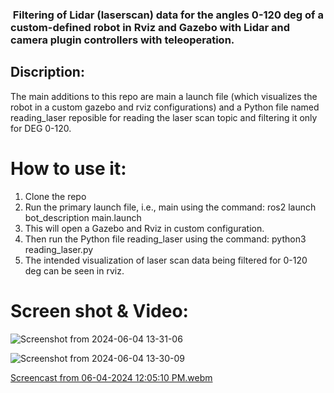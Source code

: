 ###  Filtering of Lidar (laserscan) data for the angles 0-120 deg of a custom-defined robot in Rviz and Gazebo with Lidar and camera plugin controllers with teleoperation.

## Discription: 
The main additions to this repo are main a launch file (which visualizes the robot in a custom gazebo and rviz configurations) and a Python file named reading_laser reposible for reading the laser scan topic and filtering it only for DEG 0-120.

# How to use it:

1. Clone the repo
2. Run the primary launch file, i.e., main using the command: ros2 launch bot_description main.launch
3. This will open a Gazebo and Rviz in custom configuration.
4. Then run the Python file reading_laser using the command: python3 reading_laser.py
5. The intended visualization of laser scan data being filtered for 0-120 deg can be seen in rviz.

# Screen shot & Video:

![Screenshot from 2024-06-04 13-31-06](https://github.com/AjayAdit/ajay_adit_ws_2/assets/62584240/0bcfee8c-5ab6-4c75-931e-502468f5476c)


![Screenshot from 2024-06-04 13-30-09](https://github.com/AjayAdit/ajay_adit_ws_2/assets/62584240/f5042fad-645d-442a-b767-897444ed5108)


[Screencast from 06-04-2024 12:05:10 PM.webm](https://github.com/AjayAdit/ajay_adit_ws_2/assets/62584240/0a582d8b-3673-4c4d-8865-4656ade3ff34)





    
    
    
